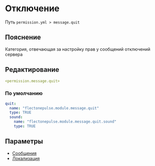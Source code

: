 # Отключение
Путь `permission.yml > message.quit`

## Пояснение
Категория, отвечающая за настройку прав у сообщений отключений сервера

## Редактирование
```yaml
<permission.message.quit>
```

### По умолчанию
```yaml
quit:
  name: "flectonepulse.module.message.quit"
  type: TRUE
  sound:
    name: "flectonepulse.module.message.quit.sound"
    type: TRUE
```

## Параметры

- [Сообщения](/docs/message/quit/)
- [Локализация](/docs/localizations/ru_ru/message/quit/)

<!--@include: @/parts/permission/permissionTier3.md-->
<!--@include: @/parts/permission/sound.md-->

